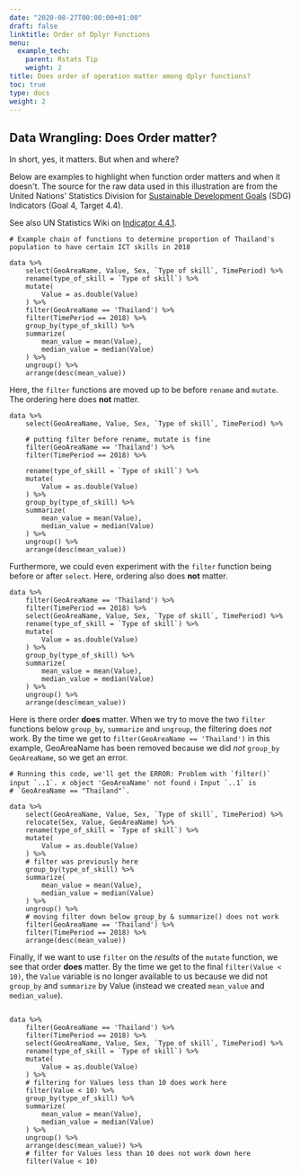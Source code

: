 ```yaml
---
date: "2020-08-27T00:00:00+01:00"
draft: false
linktitle: Order of Dplyr Functions
menu:
  example_tech:
    parent: Rstats Tip
    weight: 2
title: Does order of operation matter among dplyr functions?
toc: true
type: docs
weight: 2
---
```


## Data Wrangling: Does Order matter?

In short, yes, it matters. But when and where? 

Below are examples to highlight when function order matters and when it doesn't. The source for the raw data used in this illustration are from the United Nations' Statistics Division for [Sustainable Development Goals](https://unstats.un.org/sdgs/indicators/database/) (SDG) Indicators (Goal 4, Target 4.4). 

See also UN Statistics Wiki on [Indicator 4.4.1](https://unstats.un.org/wiki/display/SDGeHandbook/Indicator+4.4.1). 

```
# Example chain of functions to determine proportion of Thailand's population to have certain ICT skills in 2018

data %>%
    select(GeoAreaName, Value, Sex, `Type of skill`, TimePeriod) %>%
    rename(type_of_skill = `Type of skill`) %>%
    mutate(
        Value = as.double(Value)
    ) %>%
    filter(GeoAreaName == 'Thailand') %>% 
    filter(TimePeriod == 2018) %>% 
    group_by(type_of_skill) %>%
    summarize(
        mean_value = mean(Value),
        median_value = median(Value)
    ) %>%
    ungroup() %>%
    arrange(desc(mean_value))
```

Here, the `filter` functions are moved up to be before `rename` and `mutate`. The ordering here does **not** matter. 

```
data %>%
    select(GeoAreaName, Value, Sex, `Type of skill`, TimePeriod) %>%
    
    # putting filter before rename, mutate is fine
    filter(GeoAreaName == 'Thailand') %>% 
    filter(TimePeriod == 2018) %>% 
    
    rename(type_of_skill = `Type of skill`) %>%
    mutate(
        Value = as.double(Value)
    ) %>%
    group_by(type_of_skill) %>%
    summarize(
        mean_value = mean(Value),
        median_value = median(Value)
    ) %>%
    ungroup() %>%
    arrange(desc(mean_value))
```

Furthermore, we could even experiment with the `filter` function being before or after `select`. Here, ordering also does **not** matter. 

```
data %>%
    filter(GeoAreaName == 'Thailand') %>% 
    filter(TimePeriod == 2018) %>% 
    select(GeoAreaName, Value, Sex, `Type of skill`, TimePeriod) %>%
    rename(type_of_skill = `Type of skill`) %>%
    mutate(
        Value = as.double(Value)
    ) %>%
    group_by(type_of_skill) %>%
    summarize(
        mean_value = mean(Value),
        median_value = median(Value)
    ) %>%
    ungroup() %>%
    arrange(desc(mean_value))

```

Here is there order **does** matter. When we try to move the two `filter` functions below `group_by`, `summarize` and `ungroup`, the filtering does *not* work. By the time we get to `filter(GeoAreaName == 'Thailand')` in this example, GeoAreaName has been removed because we did *not* `group_by` `GeoAreaName`, so we get an error. 

```
# Running this code, we'll get the ERROR: Problem with `filter()` input `..1`. x object 'GeoAreaName' not found ℹ Input `..1` is 
# `GeoAreaName == "Thailand"`.

data %>%
    select(GeoAreaName, Value, Sex, `Type of skill`, TimePeriod) %>%
    relocate(Sex, Value, GeoAreaName) %>%
    rename(type_of_skill = `Type of skill`) %>%
    mutate(
        Value = as.double(Value)
    ) %>%
    # filter was previously here
    group_by(type_of_skill) %>%
    summarize(
        mean_value = mean(Value),
        median_value = median(Value)
    ) %>%
    ungroup() %>%
    # moving filter down below group_by & summarize() does not work
    filter(GeoAreaName == 'Thailand') %>% 
    filter(TimePeriod == 2018) %>% 
    arrange(desc(mean_value))
```

Finally, if we want to use `filter` on the *results* of the `mutate` function, we see that order **does** matter. By the time we get to the final `filter(Value < 10)`, the `Value` variable is no longer available to us because we did not `group_by` and `summarize` by Value (instead we created `mean_value` and `median_value`).

```

data %>%
    filter(GeoAreaName == 'Thailand') %>% 
    filter(TimePeriod == 2018) %>% 
    select(GeoAreaName, Value, Sex, `Type of skill`, TimePeriod) %>%
    rename(type_of_skill = `Type of skill`) %>%
    mutate(
        Value = as.double(Value)
    ) %>%
    # filtering for Values less than 10 does work here
    filter(Value < 10) %>%
    group_by(type_of_skill) %>%
    summarize(
        mean_value = mean(Value),
        median_value = median(Value)
    ) %>%
    ungroup() %>%
    arrange(desc(mean_value)) %>%
    # filter for Values less than 10 does not work down here
    filter(Value < 10)

```